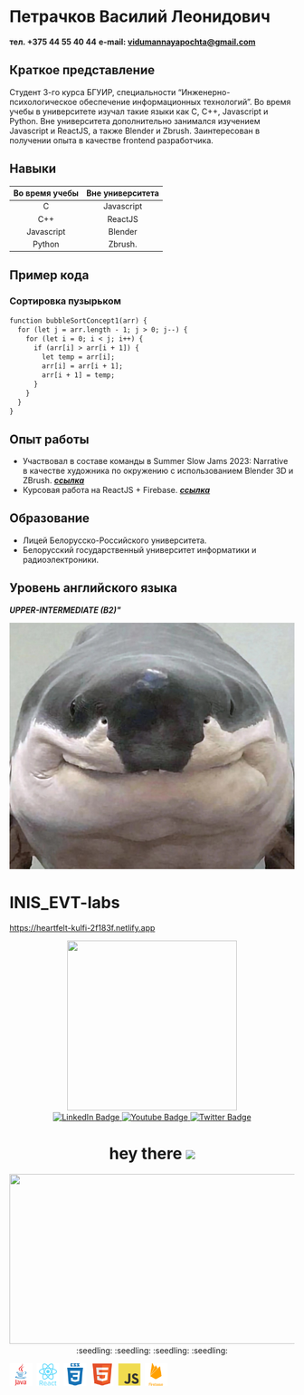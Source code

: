 # Петрачков Василий Леонидович

**тел. +375 44 55 40 44**
**e-mail: vidumannayapochta@gmail.com**

## Краткое представление

Студент 3-го курса БГУИР, специальности “Инженерно-психологическое обеспечение информационных технологий”. Во время учебы в университете изучал такие языки  как C, C++, Javascript и Python. Вне университета дополнительно занимался изучением Javascript и ReactJS, а также Blender и Zbrush. Заинтересован в получении опыта в качестве frontend разработчика.

## Навыки

Во время учебы | Вне университета
:-------:|:-------: 
C | Javascript
C++ | ReactJS
Javascript | Blender
Python | Zbrush.

## Пример кода

### Сортировка пузырьком

```
function bubbleSortConcept1(arr) {
  for (let j = arr.length - 1; j > 0; j--) {
    for (let i = 0; i < j; i++) {
      if (arr[i] > arr[i + 1]) {
        let temp = arr[i];
        arr[i] = arr[i + 1];
        arr[i + 1] = temp;
      }
    }
  }
}
```

## Опыт работы

* Участвовал в составе команды в Summer Slow Jams 2023: Narrative в качестве художника по окружению с использованием Blender 3D и ZBrush. 
***[ссылка](http://github.com/KirillMeleshko004/GameJam)***
* Курсовая работа на ReactJS + Firebase.
***[ссылка](https://github.com/PetrachkovVasily/Baba_Is_You_Wiki)***

## Образование

* Лицей Белорусско-Российского университета.
* Белорусский государственный университет информатики и радиоэлектроники.

## Уровень английского языка

***UPPER-INTERMEDIATE (B2)"***

![картинка](EVT/b_8LoxCV4Ls.jpg)





# INIS_EVT-labs
https://heartfelt-kulfi-2f183f.netlify.app



<div id="header" align="center">
  <img width="300px" height="300px" src="https://media.giphy.com/media/M9gbBd9nbDrOTu1Mqx/giphy.gif" width="100"/>

  <div id="badges"  align="center">
    <a href="https://www.youtube.com/watch?v=dQw4w9WgXcQ&ab_channel=RickAstley">
      <img src="https://img.shields.io/badge/LinkedIn-blue?style=for-the-badge&logo=linkedin&logoColor=white" alt="LinkedIn Badge"/>
    </a>
    <a href="https://www.youtube.com/watch?v=dQw4w9WgXcQ&ab_channel=RickAstley">
      <img src="https://img.shields.io/badge/YouTube-red?style=for-the-badge&logo=youtube&logoColor=white" alt="Youtube Badge"/>
    </a>
    <a href="https://www.youtube.com/watch?v=dQw4w9WgXcQ&ab_channel=RickAstley">
      <img src="https://img.shields.io/badge/Twitter-blue?style=for-the-badge&logo=twitter&logoColor=white" alt="Twitter Badge"/>
    </a>
  </div>
  
  <h1>
    hey there
    <img src="https://media.giphy.com/media/hvRJCLFzcasrR4ia7z/giphy.gif" width="30px"/>
  </h1>

  <div align="center">
    <img src="https://media.giphy.com/media/dWesBcTLavkZuG35MI/giphy.gif" width="600" height="300"/>
  </div>
  :seedling: :seedling: :seedling: :seedling:
</div>

<img src="https://github.com/devicons/devicon/blob/master/icons/java/java-original-wordmark.svg" title="Java" alt="Java" width="40" height="40"/>&nbsp;
  <img src="https://github.com/devicons/devicon/blob/master/icons/react/react-original-wordmark.svg" title="React" alt="React" width="40" height="40"/>&nbsp;
  <img src="https://github.com/devicons/devicon/blob/master/icons/css3/css3-plain-wordmark.svg"  title="CSS3" alt="CSS" width="40" height="40"/>&nbsp;
  <img src="https://github.com/devicons/devicon/blob/master/icons/html5/html5-original.svg" title="HTML5" alt="HTML" width="40" height="40"/>&nbsp;
  <img src="https://github.com/devicons/devicon/blob/master/icons/javascript/javascript-original.svg" title="JavaScript" alt="JavaScript" width="40" height="40"/>&nbsp;
  <img src="https://github.com/devicons/devicon/blob/master/icons/firebase/firebase-plain-wordmark.svg" title="Firebase" alt="Firebase" width="40" height="40"/>&nbsp;
